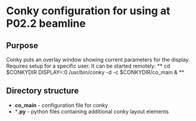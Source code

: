 # Conky configuration for using at P02.2 beamline

## Purpose
Conky puts an overlay window showing current parameters for the display.
Requires setup for a specific user. It can be started remotely:
**
cd $CONKYDIR
DISPLAY=:0 /usr/bin/conky -d -c $CONKYDIR/co_main &
**

## Directory structure
- **co_main** - configuration file for conky
- ***.py** - python files containing additional conky layout elements


